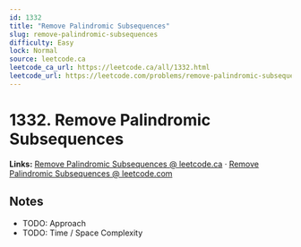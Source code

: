 ```yaml
--- 
id: 1332
title: "Remove Palindromic Subsequences"
slug: remove-palindromic-subsequences
difficulty: Easy
lock: Normal
source: leetcode.ca
leetcode_ca_url: https://leetcode.ca/all/1332.html
leetcode_url: https://leetcode.com/problems/remove-palindromic-subsequences/
---
```


# 1332. Remove Palindromic Subsequences

**Links:** [Remove Palindromic Subsequences @ leetcode.ca](https://leetcode.ca/all/1332.html) · [Remove Palindromic Subsequences @ leetcode.com](https://leetcode.com/problems/remove-palindromic-subsequences/)

## Notes
- TODO: Approach
- TODO: Time / Space Complexity
